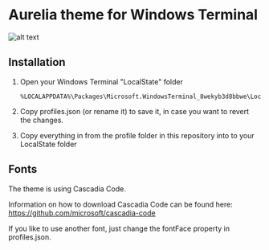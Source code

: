 # Aurelia theme for Windows Terminal

![alt text][logo]

[logo]: https://raw.githubusercontent.com/mobilemancer/windows-terminal-aurelia/master/demo.jpg "Aurelia theme for Windows Terminal"

## Installation

1. Open your Windows Terminal "LocalState" folder

   ```
   %LOCALAPPDATA%\Packages\Microsoft.WindowsTerminal_8wekyb3d8bbwe\LocalState
   ```

2. Copy profiles.json (or rename it) to save it, in case you want to revert the changes.

3. Copy everything in from the profile folder in this repository into to your LocalState folder

## Fonts

The theme is using Cascadia Code.

Information on how to download Cascadia Code can be found here: <https://github.com/microsoft/cascadia-code>

 If you like to use another font, just change the fontFace property in profiles.json.

